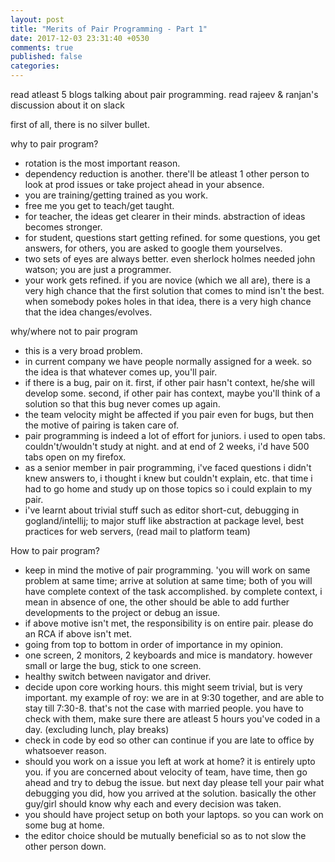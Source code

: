 ```yaml
---
layout: post
title: "Merits of Pair Programming - Part 1"
date: 2017-12-03 23:31:40 +0530
comments: true
published: false
categories:
---
```


read atleast 5 blogs talking about pair programming.
read rajeev & ranjan's discussion about it on slack

first of all, there is no silver bullet.

why to pair program?
- rotation is the most important reason.
- dependency reduction is another. there'll be atleast 1 other person to look at prod issues or take project ahead in your absence.
- you are training/getting trained  as you work.
- free me you get to teach/get taught.
- for teacher, the ideas get clearer in their minds. abstraction of ideas becomes stronger.
- for student, questions start getting refined. for some questions, you get answers, for others, you are asked to google them yourselves.
- two sets of eyes are always better. even sherlock holmes needed john watson; you are just a programmer.
- your work gets refined. if you are novice (which we all are), there is a very high chance that the first solution that comes to mind isn't the best. when somebody pokes holes in that idea, there is a very high chance that the idea changes/evolves.

why/where not to pair program
- this is a very broad problem.
- in current company we have people normally assigned for a week. so the idea is that whatever comes up, you'll pair.
- if there is a bug, pair on it. first, if other pair hasn't context, he/she will develop some. second, if other pair has context, maybe you'll think of a solution so that this bug never comes up again.
- the team velocity might be affected if you pair even for bugs, but then the motive of pairing is taken care of.
- pair programming is indeed a lot of effort for juniors. i used to open tabs. couldn't/wouldn't study at night. and at end of 2 weeks, i'd have 500 tabs open on my firefox.
- as a senior member in pair programming, i've faced questions i didn't knew answers to, i thought i knew but couldn't explain, etc. that time i had to go home and study up on those topics so i could explain to my pair.
- i've learnt about trivial stuff such as editor short-cut, debugging in gogland/intellij; to major stuff like abstraction at package level, best practices for web servers, (read mail to platform team)

How to pair program?

- keep in mind the motive of pair programming. 'you will work on same problem at same time; arrive at solution at same time; both of you will have complete context of the task accomplished. by complete context, i mean in absence of one, the other should be able to add further developments to the project or debug an issue.
- if above motive isn't met, the responsibility is on entire pair. please do an RCA if above isn't met.
- going from top to bottom in order of importance in my opinion.
- one screen, 2 monitors, 2 keyboards and mice is mandatory. however small or large the bug, stick to one screen.
- healthy switch between navigator and driver.
- decide upon core working hours. this might seem trivial, but is very important. my example of roy: we are in at 9:30 together, and are able to stay till 7:30-8. that's not the case with married people. you have to check with them, make sure there are atleast 5 hours you've coded in a day. (excluding lunch, play breaks)
- check in code by eod so other can continue if you are late to office by whatsoever reason.
- should you work on a issue you left at work at home? it is entirely upto you. if you are concerned about velocity of team, have time, then go ahead and try to debug the issue. but next day please tell your pair what debugging you did, how you arrived at the solution. basically the other guy/girl should know why each and every decision was taken.
- you should have project setup on both your laptops. so you can work on some bug at home.
- the editor choice should be mutually beneficial so as to not slow the other person down.
